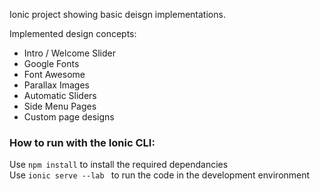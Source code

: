 Ionic project showing basic deisgn implementations.

Implemented design concepts:

- Intro / Welcome Slider
- Google Fonts
- Font Awesome
- Parallax Images
- Automatic Sliders
- Side Menu Pages
- Custom page designs

### How to run with the Ionic CLI:

Use ```
npm install ``` to install the required dependancies <br>
Use ```ionic serve --lab ``` to run the code in the development environment


